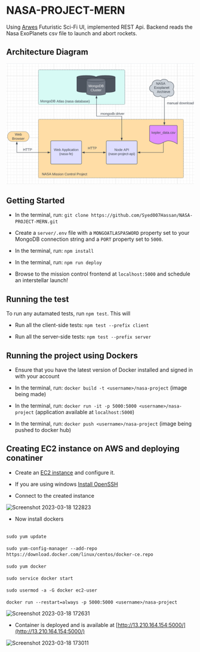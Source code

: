 # NASA-PROJECT-MERN
Using [Arwes](https://arwes.dev/) Futuristic Sci-Fi UI, implemented REST Api. Backend reads the Nasa ExoPlanets csv file to launch and abort rockets. 

## Architecture Diagram
![nasa](https://github.com/Syed007Hassan/NASA-PROJECT-MERN/blob/main/Project%20Architectural%20Diagram.png)

## Getting Started

- In the terminal, run: ```git clone https://github.com/Syed007Hassan/NASA-PROJECT-MERN.git```

- Create a ```server/.env``` file with a ```MONGOATLASPASWORD``` property set to your MongoDB connection string and a ```PORT``` property set to ```5000```.

- In the terminal, run: ```npm install```

- In the terminal, run: ```npm run deploy```

- Browse to the mission control frontend at ```localhost:5000``` and schedule an interstellar launch!

## Running the test
To run any autamated tests, run ```npm test```. This will
- Run all the client-side tests: ```npm test --prefix client```

- Run all the server-side tests: ```npm test --prefix server```

## Running the project using Dockers

- Ensure that you have the latest version of Docker installed and signed in with your account

- In the terminal, run: ```docker build -t <username>/nasa-project``` (image being made)

- In the terminal, run: ```docker run -it -p 5000:5000 <username>/nasa-project``` (application available at ```localhost:5000```)

- In the terminal, run: ```docker push <username>/nasa-project``` (image being pushed to docker hub)

## Creating EC2 instance on AWS and deploying conatiner 

- Create an [EC2 instance](https://docs.aws.amazon.com/AWSEC2/latest/UserGuide/EC2_GetStarted.html) and configure it.

- If you are using windows [Install OpenSSH](https://learn.microsoft.com/en-us/windows-server/administration/openssh/openssh_install_firstuse?tabs=gui)

- Connect to the created instance 

![Screenshot 2023-03-18 122823](https://user-images.githubusercontent.com/104893311/226106753-20dbaed8-f7c5-4a6a-be4b-9f1932fa1258.png)

- Now install dockers

```

sudo yum update

sudo yum-config-manager --add-repo https://download.docker.com/linux/centos/docker-ce.repo

sudo yum docker

sudo service docker start

sudo usermod -a -G docker ec2-user

docker run --restart=always -p 5000:5000 <username>/nasa-project

```

![Screenshot 2023-03-18 172631](https://user-images.githubusercontent.com/104893311/226106965-4da0823a-9b6a-4e77-996b-fa5567cb823a.png)

- Container is deployed and is available at [http://13.210.164.154:5000/](http://13.210.164.154:5000/)

![Screenshot 2023-03-18 173011](https://user-images.githubusercontent.com/104893311/226107114-82021efa-4668-4ca1-b612-6b06d5c1ec01.png)


